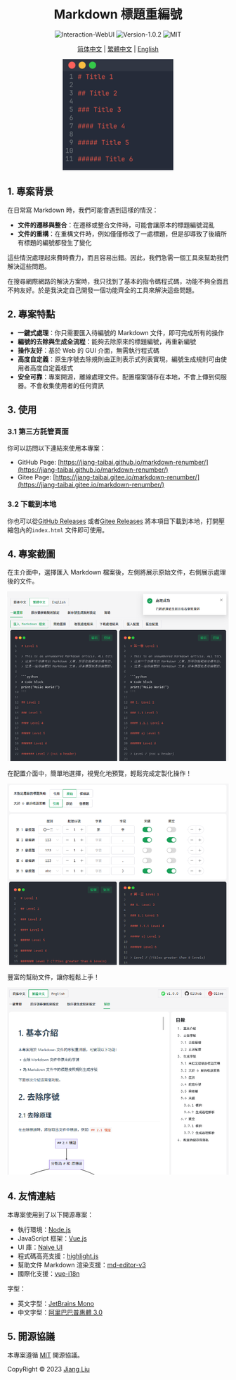 # <div align="center">Markdown 標題重編號</div>

<div align="center">
  <img src="https://img.shields.io/badge/interaction-WebUI-%2396C40F" alt="Interaction-WebUI"/>
  <img src="https://img.shields.io/badge/release-1.0.2-%231081C1" alt="Version-1.0.2"/>
  <img src="https://img.shields.io/badge/license-MIT-%2396C40F" alt="MIT"/>
</div>

<div align="center">

[简体中文](/README.md) |
[繁體中文](/README-zh_TW.md) |
[English](/README-en_US.md)

</div>

<p align="center">
    <img src="assets/img/cover.gif" width="50%" alt="Cover">
</p>

## 1. 專案背景

在日常寫 Markdown 時，我們可能會遇到這樣的情況：

- **文件的遷移與整合**：在遷移或整合文件時，可能會讓原本的標題編號混亂
- **文件的重構**：在重構文件時，例如僅僅修改了一處標題，但是卻導致了後續所有標題的編號都發生了變化

這些情況處理起來費時費力，而且容易出錯。因此，我們急需一個工具來幫助我們解決這些問題。

在搜尋網際網路的解決方案時，我只找到了基本的指令碼程式碼，功能不夠全面且不夠友好。於是我決定自己開發一個功能齊全的工具來解決這些問題。

## 2. 專案特點

- **一鍵式處理**：你只需要匯入待編號的 Markdown 文件，即可完成所有的操作
- **編號的去除與生成全流程**：能夠去除原來的標題編號，再重新編號
- **操作友好**：基於 Web 的 GUI 介面，無需執行程式碼
- **高度自定義**：原生序號去除規則由正則表示式列表實現，編號生成規則可由使用者高度自定義樣式
- **安全可靠**：專案開源，離線處理文件。配置檔案儲存在本地，不會上傳到伺服器。不會收集使用者的任何資訊

## 3. 使用

### 3.1 第三方託管頁面

你可以訪問以下連結來使用本專案：

- GitHub Page: [https://jiang-taibai.github.io/markdown-renumber/](https://jiang-taibai.github.io/markdown-renumber/)
- Gitee Page: [https://jiang-taibai.gitee.io/markdown-renumber/](https://jiang-taibai.gitee.io/markdown-renumber/)

### 3.2 下載到本地

你也可以從[GitHub Releases](https://github.com/jiang-taibai/markdown-renumber/releases/latest) 或者[Gitee Releases](https://gitee.com/jiang-taibai/markdown-renumber/releases/latest) 將本項目下載到本地，打開壓縮包內的`index.html` 文件即可使用。

## 4. 專案截圖

在主介面中，選擇匯入 Markdown 檔案後，左側將展示原始文件，右側展示處理後的文件。

![主介面](assets/img/preview-zh_TW.png "主介面")

在配置介面中，簡單地選擇，視覺化地預覽，輕鬆完成定製化操作！

![配置介面](assets/img/preview-renumber-setting-zh_TW.png "配置介面")

豐富的幫助文件，讓你輕鬆上手！

![幫助文件](assets/img/preview-help-document-zh_TW.png "幫助文件")

## 4. 友情連結

本專案使用到了以下開源專案：

- 執行環境：[Node.js](https://github.com/nodejs/node)
- JavaScript 框架：[Vue.js](https://github.com/vuejs/vue)
- UI 庫：[Naive UI](https://github.com/tusen-ai/naive-ui)
- 程式碼高亮支援：[highlight.js](https://github.com/highlightjs/highlight.js)
- 幫助文件 Markdown 渲染支援：[md-editor-v3](https://github.com/imzbf/md-editor-v3)
- 國際化支援：[vue-i18n](https://github.com/kazupon/vue-i18n)

字型：

- 英文字型：[JetBrains Mono](https://www.jetbrains.com/lp/mono/)
- 中文字型：[阿里巴巴普惠體 3.0](https://fonts.alibabagroup.com/#/home)

## 5. 開源協議

本專案遵循 [MIT](https://opensource.org/licenses/MIT) 開源協議。

CopyRight © 2023 [Jiang Liu](https://coderjiang.com)